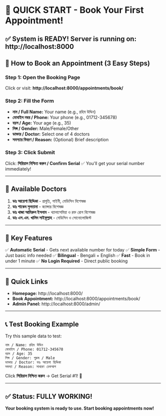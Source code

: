 # 🚀 QUICK START - Book Your First Appointment!

## ✅ System is READY! Server is running on: http://localhost:8000

## 📝 How to Book an Appointment (3 Easy Steps)

### Step 1: Open the Booking Page
Click or visit: **http://localhost:8000/appointments/book/**

### Step 2: Fill the Form
- **নাম / Full Name:** Your name (e.g., রহিম উদ্দিন)
- **মোবাইল নম্বর / Phone:** Your phone (e.g., 01712-345678)
- **বয়স / Age:** Your age (e.g., 35)
- **লিঙ্গ / Gender:** Male/Female/Other
- **ডাক্তার / Doctor:** Select one of 4 doctors
- **সমস্যার বিবরণ / Reason:** (Optional) Brief description

### Step 3: Click Submit
Click: **সিরিয়াল নিশ্চিত করুন / Confirm Serial**
✅ You'll get your serial number immediately!

---

## 🏥 Available Doctors

1. **ডাঃ আয়েশা ছিদ্দিকা** - প্রসূতি, গাইনী, মেডিসিন বিশেষজ্ঞ
2. **ডাঃ শাকেব সুলতানা** - ক্যান্সার বিশেষজ্ঞ  
3. **ডাঃ খাজা আমিরুল ইসলাম** - থ্যালাসেমিয়া ও রক্ত রোগ বিশেষজ্ঞ
4. **ডাঃ এস.এম. খালিদ সাইফূল্লাহ** - মেডিসিন ও সোনোলোজিস্ট

---

## 🎯 Key Features

✅ **Automatic Serial** - Gets next available number for today
✅ **Simple Form** - Just basic info needed
✅ **Bilingual** - Bengali + English
✅ **Fast** - Book in under 1 minute
✅ **No Login Required** - Direct public booking

---

## 🔗 Quick Links

- **Homepage:** http://localhost:8000/
- **Book Appointment:** http://localhost:8000/appointments/book/
- **Admin Panel:** http://localhost:8000/admin/

---

## 📞 Test Booking Example

Try this sample data to test:

```
নাম / Name: রহিম উদ্দিন
মোবাইল / Phone: 01712-345678
বয়স / Age: 35
লিঙ্গ / Gender: পুরুষ / Male
ডাক্তার / Doctor: ডাঃ আয়েশা ছিদ্দিকা
সমস্যা / Reason: সাধারণ চেকআপ
```

Click **সিরিয়াল নিশ্চিত করুন** → Get Serial #1! 🎉

---

## ✅ Status: FULLY WORKING!

**Your booking system is ready to use. Start booking appointments now!**
